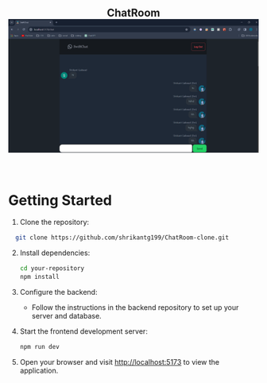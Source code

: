 <h2 align="center">ChatRoom
<div align="center">
  <img alt="Demo" width=600 src="chatRoom.png" />
</div>
</h2>
<br/>



# Getting Started

1. Clone the repository:

 ```bash
   git clone https://github.com/shrikantg199/ChatRoom-clone.git
   ```
 

2. Install dependencies:

   ```bash
   cd your-repository
   npm install
   ```

3. Configure the backend:

   - Follow the instructions in the backend repository to set up your server and database.

4. Start the frontend development server:

   ```bash
   npm run dev
   ```

5. Open your browser and visit [http://localhost:5173](http://localhost:5173) to view the application.

